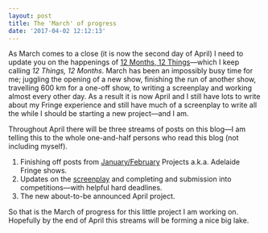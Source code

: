 ```yaml
---
layout: post
title: The 'March' of progress
date: '2017-04-02 12:12:13'
---
```


As March comes to a close (it is now the second day of April) I need to update you on the happenings of [12 Months, 12 Things](https://blog.jden.me/12-months-12-things/)—which I keep calling *12 Things, 12 Months*. March has been an impossibly busy time for me; juggling the opening of a new show, finishing the run of another show, travelling 600 km for a one-off show, to writing a screenplay and working almost every other day. As a result it is now April and I still have lots to write about my Fringe experience and still have much of a screenplay to write all the while I should be starting a new project—and I am.

Throughout April there will be three streams of posts on this blog—I am telling this to the whole one-and-half persons who read this blog (not including myself). 

1. Finishing off posts from [January/February](https://blog.jden.me/the-tale-of-two-fringes/) Projects a.k.a. Adelaide Fringe shows.
2. Updates on the [screenplay](https://blog.jden.me/march-writing-a-screenplay/) and completing and submission into competitions—with helpful hard deadlines. 
3. The new about-to-be announced April project.

So that is the March of progress for this little project I am working on. Hopefully by the end of April this streams will be forming a nice big lake.